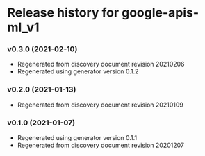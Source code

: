 # Release history for google-apis-ml_v1

### v0.3.0 (2021-02-10)

* Regenerated from discovery document revision 20210206
* Regenerated using generator version 0.1.2

### v0.2.0 (2021-01-13)

* Regenerated from discovery document revision 20210109

### v0.1.0 (2021-01-07)

* Regenerated using generator version 0.1.1
* Regenerated from discovery document revision 20201207

